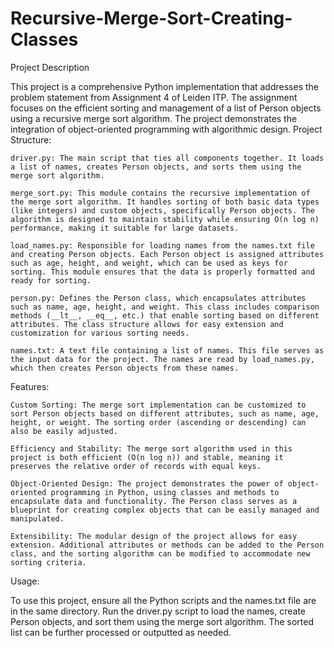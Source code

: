 # Recursive-Merge-Sort-Creating-Classes
Project Description

This project is a comprehensive Python implementation that addresses the problem statement from Assignment 4 of Leiden ITP. The assignment focuses on the efficient sorting and management of a list of Person objects using a recursive merge sort algorithm. The project demonstrates the integration of object-oriented programming with algorithmic design.
Project Structure:

    driver.py: The main script that ties all components together. It loads a list of names, creates Person objects, and sorts them using the merge sort algorithm.

    merge_sort.py: This module contains the recursive implementation of the merge sort algorithm. It handles sorting of both basic data types (like integers) and custom objects, specifically Person objects. The algorithm is designed to maintain stability while ensuring O(n log n) performance, making it suitable for large datasets.

    load_names.py: Responsible for loading names from the names.txt file and creating Person objects. Each Person object is assigned attributes such as age, height, and weight, which can be used as keys for sorting. This module ensures that the data is properly formatted and ready for sorting.

    person.py: Defines the Person class, which encapsulates attributes such as name, age, height, and weight. This class includes comparison methods (__lt__, __eq__, etc.) that enable sorting based on different attributes. The class structure allows for easy extension and customization for various sorting needs.

    names.txt: A text file containing a list of names. This file serves as the input data for the project. The names are read by load_names.py, which then creates Person objects from these names.

Features:

    Custom Sorting: The merge sort implementation can be customized to sort Person objects based on different attributes, such as name, age, height, or weight. The sorting order (ascending or descending) can also be easily adjusted.

    Efficiency and Stability: The merge sort algorithm used in this project is both efficient (O(n log n)) and stable, meaning it preserves the relative order of records with equal keys.

    Object-Oriented Design: The project demonstrates the power of object-oriented programming in Python, using classes and methods to encapsulate data and functionality. The Person class serves as a blueprint for creating complex objects that can be easily managed and manipulated.

    Extensibility: The modular design of the project allows for easy extension. Additional attributes or methods can be added to the Person class, and the sorting algorithm can be modified to accommodate new sorting criteria.

Usage:

To use this project, ensure all the Python scripts and the names.txt file are in the same directory. Run the driver.py script to load the names, create Person objects, and sort them using the merge sort algorithm. The sorted list can be further processed or outputted as needed.

